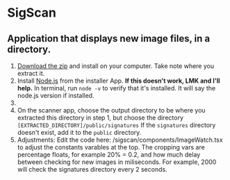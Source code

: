 # SigScan
## Application that displays new image files, in a directory.

 1. [Download the zip](https://github.com/BOXNYC/sigscan/archive/refs/heads/main.zip) and install on your computer. Take note where you extract it.
 2. Install [Node.js](https://nodejs.org/en/download/prebuilt-installer) from the installer App. __If this doesn't work, LMK and I'll help.__ In terminal, run `node -v` to verify that it's installed. It will say the node.js version if installed.
 3. 
 4. On the scanner app, choose the output directory to be where you extracted this directory in step 1, but choose the directory `[EXTRACTED_DIRECTORY]/public/signatures` If the `signatures` directory doesn't exist, add it to the `public` directory.
 5. Adjustments: Edit the code here: /sigscan/components/ImageWatch.tsx to adjust the constants varables at the top. The cropping vars are percentage floats, for example 20% = 0.2, and how much delay between checking for new images in miliseconds. For example, 2000 will check the signatures directory every 2 seconds.